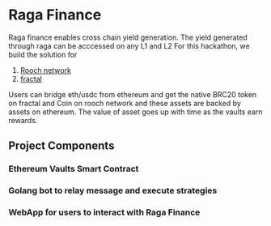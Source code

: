# Raga Finance
Raga finance enables cross chain yield generation. The yield generated through raga can be acccessed on any L1 and L2
For this hackathon, we build the solution for 
1. [Rooch network]("https://rooch.network/")  
2. [fractal]("https://www.fractalbitcoin.io/")

Users can bridge eth/usdc from ethereum and get the native BRC20 token on fractal and Coin on rooch network and these assets are backed by assets on ethereum. The value of asset goes up with time as the vaults earn rewards.

## Project Components
### Ethereum Vaults Smart Contract
### Golang bot to relay message and execute strategies
### WebApp for users to interact with Raga Finance

